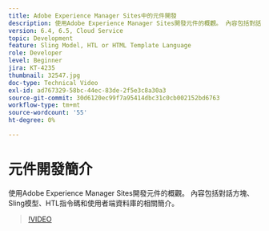 ```yaml
---
title: Adobe Experience Manager Sites中的元件開發
description: 使用Adobe Experience Manager Sites開發元件的概觀。 內容包括對話方塊、Sling模型、HTL指令碼和使用者端資料庫的相關簡介。
version: 6.4, 6.5, Cloud Service
topic: Development
feature: Sling Model, HTL or HTML Template Language
role: Developer
level: Beginner
jira: KT-4235
thumbnail: 32547.jpg
doc-type: Technical Video
exl-id: ad767329-58bc-44ec-83de-2f5e3c8a30a3
source-git-commit: 30d6120ec99f7a95414dbc31c0cb002152bd6763
workflow-type: tm+mt
source-wordcount: '55'
ht-degree: 0%

---
```


# 元件開發簡介

使用Adobe Experience Manager Sites開發元件的概觀。 內容包括對話方塊、Sling模型、HTL指令碼和使用者端資料庫的相關簡介。

>[!VIDEO](https://video.tv.adobe.com/v/32547?quality=12&learn=on)
